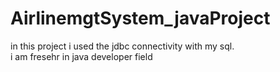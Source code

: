 # AirlinemgtSystem_javaProject
in this project i used the jdbc connectivity with my sql.<br>
i am fresehr in java developer field
